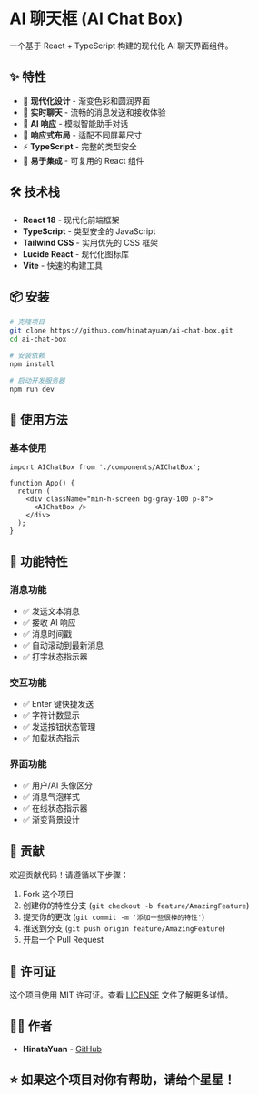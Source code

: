 # AI 聊天框 (AI Chat Box)

一个基于 React + TypeScript 构建的现代化 AI 聊天界面组件。

## ✨ 特性

- 🎨 **现代化设计** - 渐变色彩和圆润界面
- 💬 **实时聊天** - 流畅的消息发送和接收体验
- 🤖 **AI 响应** - 模拟智能助手对话
- 📱 **响应式布局** - 适配不同屏幕尺寸
- ⚡ **TypeScript** - 完整的类型安全
- 🎯 **易于集成** - 可复用的 React 组件

## 🛠️ 技术栈

- **React 18** - 现代化前端框架
- **TypeScript** - 类型安全的 JavaScript
- **Tailwind CSS** - 实用优先的 CSS 框架
- **Lucide React** - 现代化图标库
- **Vite** - 快速的构建工具

## 📦 安装

```bash
# 克隆项目
git clone https://github.com/hinatayuan/ai-chat-box.git
cd ai-chat-box

# 安装依赖
npm install

# 启动开发服务器
npm run dev
```

## 🚀 使用方法

### 基本使用

```tsx
import AIChatBox from './components/AIChatBox';

function App() {
  return (
    <div className="min-h-screen bg-gray-100 p-8">
      <AIChatBox />
    </div>
  );
}
```

## 🎯 功能特性

### 消息功能
- ✅ 发送文本消息
- ✅ 接收 AI 响应
- ✅ 消息时间戳
- ✅ 自动滚动到最新消息
- ✅ 打字状态指示器

### 交互功能
- ✅ Enter 键快捷发送
- ✅ 字符计数显示
- ✅ 发送按钮状态管理
- ✅ 加载状态指示

### 界面功能
- ✅ 用户/AI 头像区分
- ✅ 消息气泡样式
- ✅ 在线状态指示器
- ✅ 渐变背景设计

## 🤝 贡献

欢迎贡献代码！请遵循以下步骤：

1. Fork 这个项目
2. 创建你的特性分支 (`git checkout -b feature/AmazingFeature`)
3. 提交你的更改 (`git commit -m '添加一些很棒的特性'`)
4. 推送到分支 (`git push origin feature/AmazingFeature`)
5. 开启一个 Pull Request

## 📄 许可证

这个项目使用 MIT 许可证。查看 [LICENSE](LICENSE) 文件了解更多详情。

## 👨‍💻 作者

- **HinataYuan** - [GitHub](https://github.com/hinatayuan)

## ⭐ 如果这个项目对你有帮助，请给个星星！